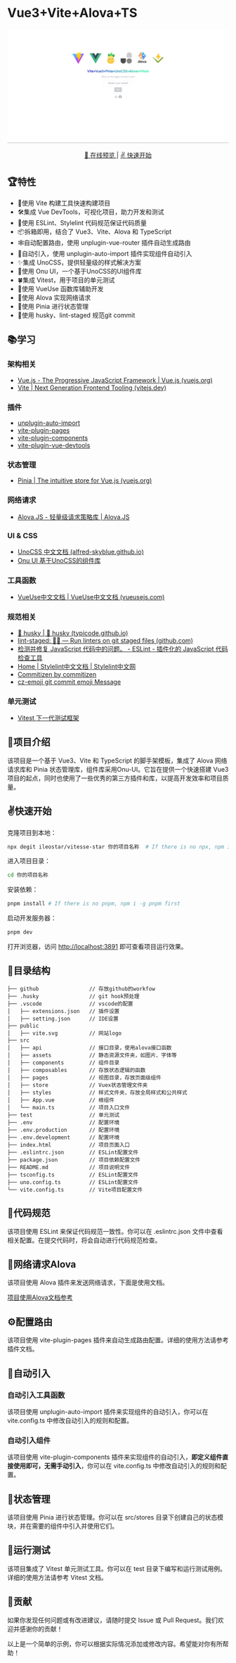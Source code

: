 # Vue3+Vite+Alova+TS

![demo](public/image.png)

<p align="center">
  <a href="https://vitesse-star.netlify.app/">
  👀 在线预览
  </a>|
  <a href="[#✌️快速开始](https://github.com/ileostar/vitesse-star#%EF%B8%8F%E5%BF%AB%E9%80%9F%E5%BC%80%E5%A7%8B)">
  ✌️ 快速开始
  </a>
</p>

## 🏆特性

- 🦄使用 Vite 构建工具快速构建项目
- 🛠️集成 Vue DevTools，可视化项目，助力开发和测试
- 🥑使用 ESLint、Stylelint 代码规范保证代码质量
- 📦拆箱即用，结合了 Vue3、Vite、Alova 和 TypeScript
- 🕸自动配置路由，使用 unplugin-vue-router 插件自动生成路由
- 🥝自动引入，使用 unplugin-auto-import 插件实现组件自动引入
- ✨集成 UnoCSS，提供轻量级的样式解决方案
- 👀使用 Onu UI，一个基于UnoCSS的UI组件库
- 🍀集成 Vitest，用于项目的单元测试
- 🧰使用 VueUse 函数库辅助开发
- 🙈使用 Alova 实现网络请求
- 🍍使用 Pinia 进行状态管理
- 📌使用 husky、lint-staged 规范git commit

## 📚学习

### 架构相关

- [Vue.js - The Progressive JavaScript Framework | Vue.js (vuejs.org)](https://vuejs.org/)
- [Vite | Next Generation Frontend Tooling (vitejs.dev)](https://vitejs.dev/)

### 插件

- [unplugin-auto-import](https://github.com/unplugin/unplugin-auto-import)
- [vite-plugin-pages](https://github.com/posva/vite-plugin-pages)
- [vite-plugin-components](https://github.com/antfu/vite-plugin-components)
- [vite-plugin-vue-devtools](https://github.com/webfansplz/vite-plugin-vue-devtools)

### 状态管理

- [Pinia | The intuitive store for Vue.js (vuejs.org)](https://pinia.vuejs.org/zh/)

### 网络请求

- [Alova.JS - 轻量级请求策略库 | Alova.JS](https://alova.js.org/zh-CN/)

### UI & CSS

- [UnoCSS 中文文档 (alfred-skyblue.github.io)](https://alfred-skyblue.github.io/)
- [Onu UI 基于UnoCSS的组件库](https://onu.zyob.top/)

### 工具函数

- [VueUse中文文档 | VueUse中文文档 (vueusejs.com)](http://www.vueusejs.com/)

### 规范相关

- [🐶 husky | 🐶 husky (typicode.github.io)](https://typicode.github.io/husky/)
- [lint-staged: 🚫💩 — Run linters on git staged files (github.com)](https://github.com/okonet/lint-staged)
- [检测并修复 JavaScript 代码中的问题。 - ESLint - 插件化的 JavaScript 代码检查工具](https://zh-hans.eslint.org/)
- [Home | Stylelint中文文档 | Stylelint中文网](https://www.stylelint.com.cn/)
- [Commitizen by commitizen](https://github.com/commitizen/cz-cli)
- [cz-emoji git commit emoji Message](https://github.com/ngryman/cz-emoji)

### 单元测试

- [Vitest 下一代测试框架](https://cn.vitest.dev/)

## 🔔项目介绍

该项目是一个基于 Vue3、Vite 和 TypeScript 的脚手架模板，集成了 Alova 网络请求库和 Pinia 状态管理库，组件库采用Onu-UI。它旨在提供一个快速搭建 Vue3 项目的起点，同时也使用了一些优秀的第三方插件和库，以提高开发效率和项目质量。

## ✌️快速开始

克隆项目到本地：

``` bash
npx degit ileostar/vitesse-star 你的项目名称  # If there is no npx, npm i -g npx first
```

进入项目目录：

``` bash
cd 你的项目名称
```

安装依赖：

``` bash
pnpm install # If there is no pnpm, npm i -g pnpm first
```

启动开发服务器：

``` bash
pnpm dev
```

打开浏览器，访问 <http://localhost:3891> 即可查看项目运行效果。

## 📝目录结构

```text
├── github                // 存放github的workfow
├── .husky                // git hook预处理
├── .vscode               // vscode的配置
│   ├── extensions.json   // 插件设置
│   ├── setting.json      // IDE设置
├── public
│   ├── vite.svg          // 网站logo
├── src
│   ├── api               // 接口目录，使用alova接口函数
│   ├── assets            // 静态资源文件夹，如图片、字体等
│   ├── components        // 组件目录
│   ├── composables       // 存放状态逻辑的函数
│   ├── pages             // 视图目录，存放页面级组件
│   ├── store             // Vuex状态管理文件夹
│   ├── styles            // 样式文件夹，存放全局样式和公共样式
│   ├── App.vue           // 根组件
│   └── main.ts           // 项目入口文件
├── test                  // 单元测试
├── .env                  // 配置环境
├── .env.production       // 配置环境
├── .env.development      // 配置环境
├── index.html            // 项目页面入口
├── .eslintrc.json        // ESLint配置文件
├── package.json          // 项目依赖配置文件
├── README.md             // 项目说明文件
├── tsconfig.ts           // ESLint配置文件
├── uno.config.ts         // ESLint配置文件
└── vite.config.ts        // Vite项目配置文件
```

## 🤖代码规范

该项目使用 ESLint 来保证代码规范一致性。你可以在 .eslintrc.json 文件中查看相关配置。在提交代码时，将会自动进行代码规范检查。

## 🎇网络请求Alova

该项目使用 Alova 插件来发送网络请求，下面是使用文档。

[项目使用Alova文档参考](./src/api/README.md)

## ⚙️配置路由

该项目使用  vite-plugin-pages 插件来自动生成路由配置。详细的使用方法请参考插件文档。

## 🐹自动引入

### 自动引入工具函数

该项目使用 unplugin-auto-import 插件来实现组件的自动引入，你可以在 vite.config.ts 中修改自动引入的规则和配置。

### 自动引入组件

该项目使用 vite-plugin-components 插件来实现组件的自动引入，**即定义组件直接使用即可，无需手动引入**，你可以在 vite.config.ts 中修改自动引入的规则和配置。

## 🍍状态管理

该项目使用 Pinia 进行状态管理。你可以在 src/stores 目录下创建自己的状态模块，并在需要的组件中引入并使用它们。

## 🐛运行测试

该项目集成了 Vitest 单元测试工具。你可以在 test 目录下编写和运行测试用例。详细的使用方法请参考 Vitest 文档。

## 💖贡献

如果你发现任何问题或有改进建议，请随时提交 Issue 或 Pull Request。我们欢迎并感谢你的贡献！

以上是一个简单的示例，你可以根据实际情况添加或修改内容。希望能对你有所帮助！
